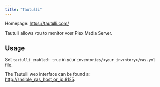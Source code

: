 ```yaml
---
title: "Tautulli"
---
```


Homepage: <https://tautulli.com/>

Tautulli allows you to monitor your Plex Media Server.

## Usage

Set `tautulli_enabled: true` in your `inventories/<your_inventory>/nas.yml` file.

The Tautulli web interface can be found at <http://ansible_nas_host_or_ip:8185>.
